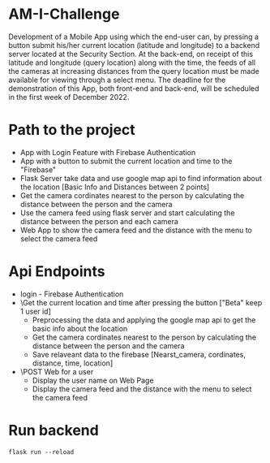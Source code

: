# AM-I-Challenge

Development of a Mobile App using which the end-user can, by pressing a button submit his/her current location (latitude and longitude) to a backend server located at the Security Section.  At the back-end, on receipt of this latitude and longitude (query location) along with the time, the feeds of all the cameras at increasing distances from the query location must be made available for viewing through a select menu.  The deadline for the demonstration of this App, both front-end and back-end, will be scheduled in the first week of December 2022. 

# Path to the project

- App with Login Feature with Firebase Authentication
- App with a button to submit the current location and time to the "Firebase"
- Flask Server take data and use google map api to find information about the location [Basic Info and Distances between 2 points]
- Get the camera cordinates nearest to the person by calculating the distance between the person and the camera
- Use the camera feed using flask server and start calculating the distance between the person and each camera
- Web App to show the camera feed and the distance with the menu to select the camera feed


# Api Endpoints

- login - Firebase Authentication
- \Get the current location and time after pressing the button ["Beta" keep 1 user id]
    - Preprocessing the data and applying the google map api to get the basic info about the location
    - Get the camera cordinates nearest to the person by calculating the distance between the person and the camera
    - Save relaveant data to the firebase [Nearst_camera, cordinates, distance, time, location]
- \POST Web for a user
    - Display the user name on Web Page 
    - Display the camera feed and the distance with the menu to select the camera feed

# Run backend

`flask run --reload`